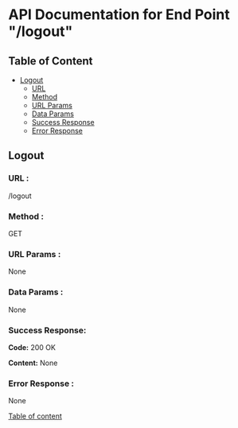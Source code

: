 # API Documentation for End Point "/logout"

<a name="table-of-content"></a>
## Table of Content

- [Logout](#logout)
    - [URL](#logout-url)
    - [Method](#logout-method)
    - [URL Params](#logout-url-params)
    - [Data Params](#logout-data-params)
    - [Success Response](#logout-success-response)
    - [Error Response](#logout-error-response)

<a name="logout"></a>
## Logout

<a name="logout-url"></a>
### URL :
/logout

<a name="logout-method"></a>
### Method :
GET

<a name="logout-url-params"></a>
### URL Params :
None

<a name="logout-data-params"></a>
### Data Params :
None

<a name="logout-success-response"></a>
### Success Response:
**Code:** 200 OK

**Content:** None

<a name="logout-error-response"></a>
### Error Response :
None

[Table of content](#table-of-content)